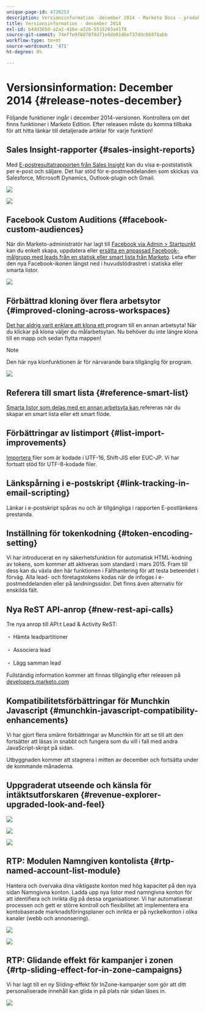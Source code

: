 ```yaml
---
unique-page-id: 4720253
description: Versionsinformation -december 2014 - Marketo Docs - produktdokumentation
title: Versionsinformation - december 2014
exl-id: b4dd365d-a2a2-416e-a226-5515203a41f8
source-git-commit: 74effe9f8078f8d71e6de01d6e737ddc86978abb
workflow-type: tm+mt
source-wordcount: '471'
ht-degree: 0%

---
```


# Versionsinformation: December 2014 {#release-notes-december}

Följande funktioner ingår i december 2014-versionen. Kontrollera om det finns funktioner i Marketo Edition. Efter releasen måste du komma tillbaka för att hitta länkar till detaljerade artiklar för varje funktion!

## Sales Insight-rapporter {#sales-insight-reports}

Med [E-postresultatrapporten från Sales Insight](/help/marketo/product-docs/marketo-sales-insight/msi-for-salesforce/features/performance-reports/sales-insight-email-performance-report.md) kan du visa e-poststatistik per e-post och säljare. Det har stöd för e-postmeddelanden som skickas via Salesforce, Microsoft Dynamics, Outlook-plugin och Gmail.

![](assets/image2014-12-5-11-3a5-3a46.png)

![](assets/image2014-12-5-11-3a5-3a55.png)

## Facebook Custom Auditions {#facebook-custom-audiences}

När din Marketo-administratör har lagt till [Facebook via Admin > Startpunkt](/help/marketo/product-docs/demand-generation/ad-network-integrations/add-facebook-custom-audiences-as-a-launchpoint-service.md) kan du enkelt skapa, uppdatera eller [ersätta en anpassad Facebook-målgrupp med leads från en statisk eller smart lista från Marketo](/help/marketo/product-docs/demand-generation/facebook/create-a-custom-audience-in-facebook.md). Leta efter den nya Facebook-ikonen längst ned i huvudstödrastret i statiska eller smarta listor.

![](assets/image2014-12-5-11-3a6-3a28.png)

## Förbättrad kloning över flera arbetsytor  {#improved-cloning-across-workspaces}

[Det har aldrig varit enklare att klona ett ](/help/marketo/product-docs/core-marketo-concepts/programs/working-with-programs/clone-a-program.md) program till en annan arbetsyta! När du klickar på klona väljer du målarbetsytan. Nu behöver du inte längre klona till en mapp och sedan flytta mappen!

>[!NOTE]
>
>Den här nya klonfunktionen är för närvarande bara tillgänglig för program.

![](assets/image2014-12-5-11-3a7-3a13.png)

## Referera till smart lista {#reference-smart-list}

[Smarta listor som delas med en annan arbetsyta kan ](/help/marketo/product-docs/core-marketo-concepts/smart-lists-and-static-lists/using-smart-lists/reference-a-list-or-smart-list-across-workspaces.md) refereras när du skapar en smart lista eller ett smart flöde.

## Förbättringar av listimport {#list-import-improvements}

[Importera ](/help/marketo/getting-started/quick-wins/import-a-list-of-people.md) filer som är kodade i UTF-16, Shift-JIS eller EUC-JP. Vi har fortsatt stöd för UTF-8-kodade filer.

## Länkspårning i e-postskript {#link-tracking-in-email-scripting}

Länkar i e-postskript spåras nu och är tillgängliga i rapporten E-postlänkens prestanda.

## Inställning för tokenkodning {#token-encoding-setting}

Vi har introducerat en ny säkerhetsfunktion för automatisk HTML-kodning av tokens, som kommer att aktiveras som standard i mars 2015. Fram till dess kan du växla den här funktionen i Fälthantering för att testa beteendet i förväg. Alla lead- och företagstokens kodas när de infogas i e-postmeddelanden eller på landningssidor. Det finns även alternativ för enskilda fält.

## Nya ReST API-anrop {#new-rest-api-calls}

Tre nya anrop till API:t Lead &amp; Activity ReST:

・ Hämta leadpartitioner

・ Associera lead

・ Lägg samman lead

Fullständig information kommer att finnas tillgänglig efter releasen på [developers.marketo.com](https://developers.marketo.com/)

## Kompatibilitetsförbättringar för Munchkin Javascript {#munchkin-javascript-compatibility-enhancements}

Vi har gjort flera smärre förbättringar av Munchkin för att se till att den fortsätter att läsas in snabbt och fungera som du vill i fall med andra JavaScript-skript på sidan.

Utbyggnaden kommer att stagnera i mitten av december och fortsätta under de kommande månaderna.

## Uppgraderat utseende och känsla för intäktsutforskaren {#revenue-explorer-upgraded-look-and-feel}

![](assets/image2014-12-5-11-3a8-3a4.png)

![](assets/image2014-12-5-11-3a8-3a14.png)

![](assets/image2014-12-5-11-3a8-3a36.png)

## RTP: Modulen Namngiven kontolista {#rtp-named-account-list-module}

Hantera och övervaka dina viktigaste konton med hög kapacitet på den nya sidan Namngivna konton. Ladda upp nya listor med namngivna konton för att identifiera och inrikta dig på dessa organisationer. Vi har automatiserat processen och gett er större kontroll och flexibilitet att implementera era kontobaserade marknadsföringsplaner och inrikta er på nyckelkonton i olika kanaler (webb och annonsering).

![](assets/image2014-12-5-11-3a8-3a56.png)

![](assets/image2014-12-5-11-3a9-3a10.png)

## RTP: Glidande effekt för kampanjer i zonen {#rtp-sliding-effect-for-in-zone-campaigns}

Vi har lagt till en ny Sliding-effekt för InZone-kampanjer som gör att ditt personaliserade innehåll kan glida in på plats när sidan läses in.

![](assets/image2014-12-5-11-3a9-3a34.png)
